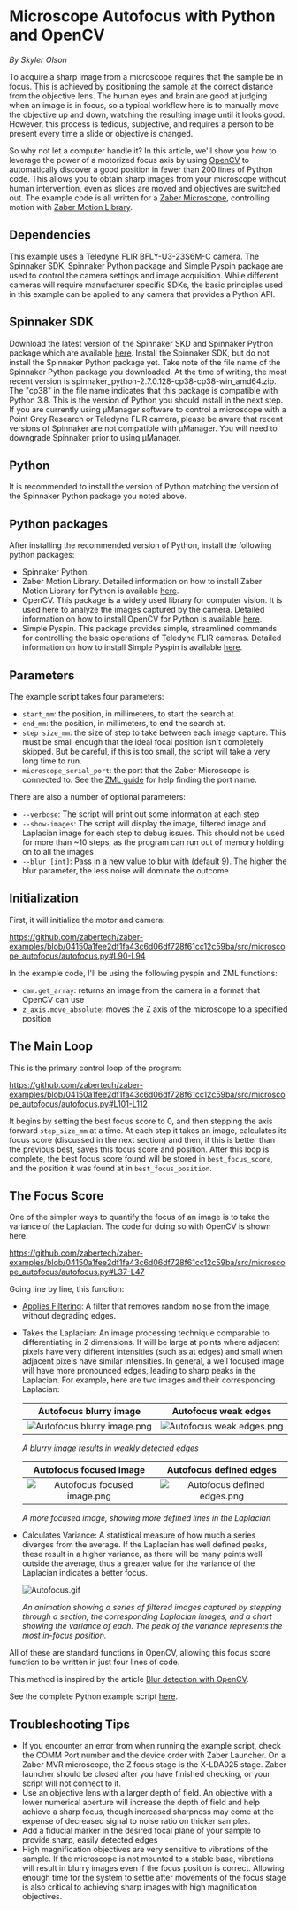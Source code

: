 # Microscope Autofocus with Python and OpenCV

*By Skyler Olson*

To acquire a sharp image from a microscope requires that the sample be in focus. This is achieved by positioning the sample at the correct distance from the objective lens. The human eyes and brain are good at judging when an image is in focus, so a typical workflow here is to manually move the objective up and down, watching the resulting image until it looks good. However, this process is tedious, subjective, and requires a person to be present every time a slide or objective is changed.

So why not let a computer handle it? In this article, we'll show you how to leverage the power of a motorized focus axis by using [OpenCV](https://opencv.org/) to automatically discover a good position in fewer than 200 lines of Python code. This allows you to obtain sharp images from your microscope without human intervention, even as slides are moved and objectives are switched out. The example code is all written for a [Zaber Microscope](https://www.zaber.com/products/families/MVR), controlling motion with [Zaber Motion Library](https://software.zaber.com/motion-library/api/py).

## Dependencies

This example uses a Teledyne FLIR BFLY-U3-23S6M-C camera. The Spinnaker SDK, Spinnaker Python package and Simple Pyspin package are used to control the camera settings and image acquisition. While different cameras will require manufacturer specific SDKs, the basic principles used in this example can be applied to any camera that provides a Python API.

## Spinnaker SDK

Download the latest version of the Spinnaker SKD and Spinnaker Python package which are available [here](https://flir.app.boxcn.net/v/SpinnakerSDK/folder/68522911814). Install the Spinnaker SDK, but do not install the Spinnaker Python package yet. Take note of the file name of the Spinnaker Python package you downloaded. At the time of writing, the most recent version is spinnaker_python-2.7.0.128-cp38-cp38-win_amd64.zip. The "cp38" in the file name indicates that this package is compatible with Python 3.8. This is the version of Python you should install in the next step. If you are currently using µManager software to control a microscope with a Point Grey Research or Teledyne FLIR camera, please be aware that recent versions of Spinnaker are not compatible with µManager. You will need to downgrade Spinnaker prior to using µManager.

## Python

It is recommended to install the version of Python matching the version of the Spinnaker Python package you noted above.

## Python packages

After installing the recommended version of Python, install the following python packages:

- Spinnaker Python.
- Zaber Motion Library. Detailed information on how to install Zaber Motion Library for Python is available [here](https://software.zaber.com/motion-library/docs/tutorials/install/py).
- OpenCV. This package is a widely used library for computer vision. It is used here to analyze the images captured by the camera. Detailed information on how to install OpenCV for Python is available [here](https://pypi.org/project/opencv-python/).
- Simple Pyspin. This package provides simple, streamlined commands for controlling the basic operations of Teledyne FLIR cameras. Detailed information on how to install Simple Pyspin is available [here](https://github.com/klecknerlab/simple_pyspin/).

## Parameters

The example script takes four parameters:

- `start_mm`: the position, in millimeters, to start the search at.
- `end_mm`: the position, in millimeters, to end the search at.
- `step size_mm`: the size of step to take between each image capture. This must be small enough that the ideal focal position isn't completely skipped. But be careful, if this is too small, the script will take a very long time to run.
- `microscope_serial_port`: the port that the Zaber Microscope is connected to. See the [ZML guide](https://software.zaber.com/motion-library/docs/guides/communication/find_right_port) for help finding the port name.

There are also a number of optional parameters:

- `--verbose`: The script will print out some information at each step
- `--show-images`: The script will display the image, filtered image and Laplacian image for each step to debug issues. This should not be used for more than ~10 steps, as the program can run out of memory holding on to all the images
- `--blur [int]`: Pass in a new value to blur with (default 9). The higher the blur parameter, the less noise will dominate the outcome

## Initialization

First, it will initialize the motor and camera:

<https://github.com/zabertech/zaber-examples/blob/04150a1fee2df1fa43c6d06df728f61cc12c59ba/src/microscope_autofocus/autofocus.py#L90-L94>

In the example code, I'll be using the following pyspin and ZML functions:

- `cam.get_array`: returns an image from the camera in a format that OpenCV can use
- `z_axis.move_absolute`: moves the Z axis of the microscope to a specified position

## The Main Loop

This is the primary control loop of the program:

<https://github.com/zabertech/zaber-examples/blob/04150a1fee2df1fa43c6d06df728f61cc12c59ba/src/microscope_autofocus/autofocus.py#L101-L112>

It begins by setting the best focus score to 0, and then stepping the axis forward `step_size_mm` at a time. At each step it takes an image, calculates its focus score (discussed in the next section) and then, if this is better than the previous best, saves this focus score and position. After this loop is complete, the best focus score found will be stored in `best_focus_score`, and the position it was found at in `best_focus_position`.

## The Focus Score

One of the simpler ways to quantify the focus of an image is to take the variance of the Laplacian. The code for doing so with OpenCV is shown here:

<https://github.com/zabertech/zaber-examples/blob/04150a1fee2df1fa43c6d06df728f61cc12c59ba/src/microscope_autofocus/autofocus.py#L37-L47>

Going line by line, this function:

- [Applies Filtering](https://docs.opencv.org/4.x/d4/d13/tutorial_py_filtering.html): A filter that removes random noise from the image, without degrading edges.
- Takes the Laplacian: An image processing technique comparable to differentiating in 2 dimensions. It will be large at points where adjacent pixels have very different intensities (such as at edges) and small when adjacent pixels have similar intensities. In general, a well focused image will have more pronounced edges, leading to sharp peaks in the Laplacian. For example, here are two images and their corresponding Laplacian:

    | Autofocus blurry image | Autofocus weak edges |
    | :---: | :---: |
    | ![Autofocus blurry image.png](img/250px-Autofocus_blurry_image.png) | ![Autofocus weak edges.png](img/250px-Autofocus_weak_edges.png) |

    *A blurry image results in weakly detected edges*

    | Autofocus focused image | Autofocus defined edges |
    | :---: | :---: |
    | ![Autofocus focused image.png](img/250px-Autofocus_focused_image.png) | ![Autofocus defined edges.png](img/250px-Autofocus_defined_edges.png) |

    *A more focused image, showing more defined lines in the Laplacian*

- Calculates Variance: A statistical measure of how much a series diverges from the average. If the Laplacian has well defined peaks, these result in a higher variance, as there will be many points well outside the average, thus a greater value for the variance of the Laplacian indicates a better focus.

    ![Autofocus.gif](img/Autofocus.gif)

    *An animation showing a series of filtered images captured by stepping through a section, the corresponding Laplacian images, and a chart showing the variance of each. The peak of the variance represents the most in-focus position.*

All of these are standard functions in OpenCV, allowing this focus score function to be written in just four lines of code.

This method is inspired by the article [Blur detection with OpenCV](https://pyimagesearch.com/2015/09/07/blur-detection-with-opencv/).

See the complete Python example script [here](autofocus.py).

## Troubleshooting Tips

- If you encounter an error from when running the example script, check the COMM Port number and the device order with Zaber Launcher. On a Zaber MVR microscope, the Z focus stage is the X-LDA025 stage. Zaber launcher should be closed after you have finished checking, or your script will not connect to it.
- Use an objective lens with a larger depth of field. An objective with a lower numerical aperture will increase the depth of field and help achieve a sharp focus, though increased sharpness may come at the expense of decreased signal to noise ratio on thicker samples.
- Add a fiducial marker in the desired focal plane of your sample to provide sharp, easily detected edges
- High magnification objectives are very sensitive to vibrations of the sample. If the microscope is not mounted to a stable base, vibrations will result in blurry images even if the focus position is correct. Allowing enough time for the system to settle after movements of the focus stage is also critical to achieving sharp images with high magnification objectives.
